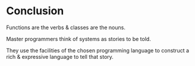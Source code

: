 # Conclusion

Functions are the verbs & classes are the nouns.

Master programmers think of systems as stories to be told.&#x20;

They use the facilities of the chosen programming language to construct a rich & expressive language to tell that story.
